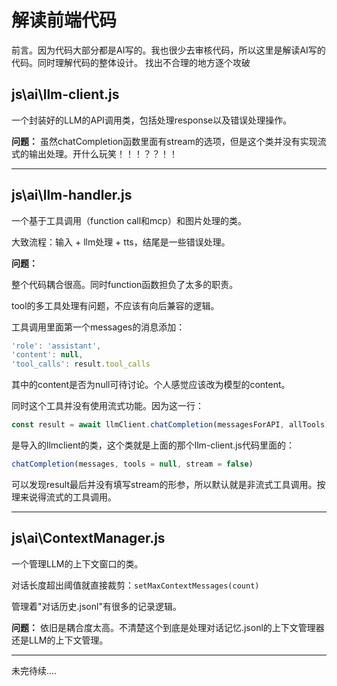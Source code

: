 # 解读前端代码
前言。因为代码大部分都是AI写的。我也很少去审核代码，所以这里是解读AI写的代码。同时理解代码的整体设计。
找出不合理的地方逐个攻破

## js\ai\llm-client.js

一个封装好的LLM的API调用类，包括处理response以及错误处理操作。

**问题：** 虽然chatCompletion函数里面有stream的选项，但是这个类并没有实现流式的输出处理。开什么玩笑！！！？？！！

---

## js\ai\llm-handler.js

一个基于工具调用（function call和mcp）和图片处理的类。

大致流程：输入 + llm处理 + tts，结尾是一些错误处理。

**问题：**

整个代码耦合很高。同时function函数担负了太多的职责。

tool的多工具处理有问题，不应该有向后兼容的逻辑。

工具调用里面第一个messages的消息添加：
```javascript
'role': 'assistant',
'content': null,
'tool_calls': result.tool_calls
```
其中的content是否为null可待讨论。个人感觉应该改为模型的content。

同时这个工具并没有使用流式功能。因为这一行：
```javascript
const result = await llmClient.chatCompletion(messagesForAPI, allTools);
```
是导入的llmclient的类，这个类就是上面的那个llm-client.js代码里面的：
```javascript
chatCompletion(messages, tools = null, stream = false)
```
可以发现result最后并没有填写stream的形参，所以默认就是非流式工具调用。按理来说得流式的工具调用。

---

## js\ai\ContextManager.js

一个管理LLM的上下文窗口的类。

对话长度超出阈值就直接裁剪：`setMaxContextMessages(count)`

管理着"对话历史.jsonl"有很多的记录逻辑。

**问题：** 依旧是耦合度太高。不清楚这个到底是处理对话记忆.jsonl的上下文管理器还是LLM的上下文管理。

---

未完待续....





